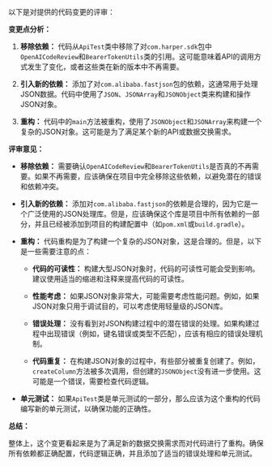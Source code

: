以下是对提供的代码变更的评审：

**变更点分析：**

1. **移除依赖：** 代码从`ApiTest`类中移除了对`com.harper.sdk`包中`OpenAICodeReview`和`BearerTokenUtils`类的引用。这可能意味着API的调用方式发生了变化，或者这些类在新的版本中不再需要。

2. **引入新的依赖：** 添加了对`com.alibaba.fastjson`包的依赖，这通常用于处理JSON数据。代码中使用了`JSON`、`JSONArray`和`JSONObject`类来构建和操作JSON对象。

3. **重构：** 代码中的`main`方法被重构，使用了`JSONObject`和`JSONArray`来构建一个复杂的JSON对象。这可能是为了满足某个新的API或数据交换需求。

**评审意见：**

- **移除依赖：** 需要确认`OpenAICodeReview`和`BearerTokenUtils`是否真的不再需要。如果不再需要，应该确保在项目中完全移除这些依赖，以避免潜在的错误和依赖冲突。

- **引入新的依赖：** 添加对`com.alibaba.fastjson`的依赖是合理的，因为它是一个广泛使用的JSON处理库。但是，应该确保这个库是项目中所有依赖的一部分，并且已经被添加到项目的构建配置中（如`pom.xml`或`build.gradle`）。

- **重构：** 代码重构是为了构建一个复杂的JSON对象，这是合理的。但是，以下是一些需要注意的点：

  - **代码的可读性：** 构建大型JSON对象时，代码的可读性可能会受到影响。建议使用适当的缩进和注释来提高代码的可读性。

  - **性能考虑：** 如果JSON对象非常大，可能需要考虑性能问题。例如，如果JSON对象只用于调试目的，可以考虑使用轻量级的JSON库。

  - **错误处理：** 没有看到对JSON构建过程中的潜在错误的处理。如果构建过程中出现错误（例如，键名错误或类型不匹配），应该有相应的错误处理机制。

  - **代码重复：** 在构建JSON对象的过程中，有些部分被重复创建了。例如，`createColumn`方法被多次调用，但创建的`JSONObject`没有进一步使用。这可能是一个错误，需要检查代码逻辑。

- **单元测试：** 如果`ApiTest`类是单元测试的一部分，那么应该为这个重构的代码编写新的单元测试，以确保功能的正确性。

**总结：**

整体上，这个变更看起来是为了满足新的数据交换需求而对代码进行了重构。确保所有依赖都正确配置，代码逻辑正确，并且添加了适当的错误处理和单元测试。